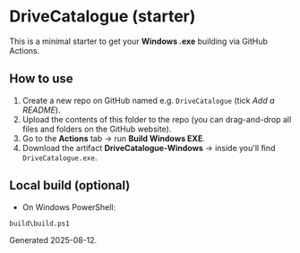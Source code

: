 # DriveCatalogue (starter)

This is a minimal starter to get your **Windows .exe** building via GitHub Actions.

## How to use

1. Create a new repo on GitHub named e.g. `DriveCatalogue` (tick *Add a README*).
2. Upload the contents of this folder to the repo (you can drag-and-drop all files and folders on the GitHub website).
3. Go to the **Actions** tab → run **Build Windows EXE**.
4. Download the artifact **DriveCatalogue-Windows** → inside you'll find `DriveCatalogue.exe`.

## Local build (optional)
- On Windows PowerShell:
```
build\build.ps1
```

Generated 2025-08-12.
